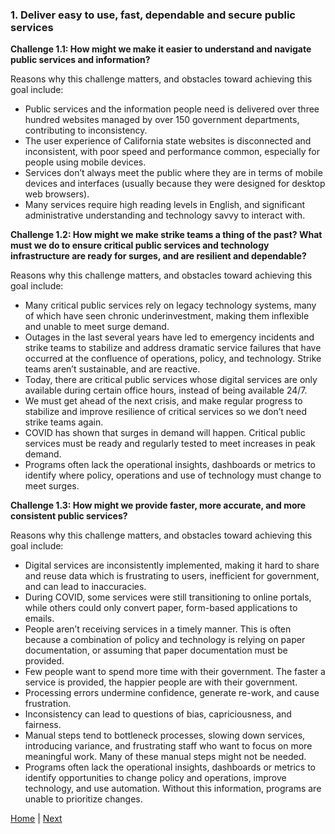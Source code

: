 ### 1. Deliver easy to use, fast, dependable and secure public services
 **Challenge 1.1: How might we make it easier to understand and navigate public services and information?**
 
 Reasons why this challenge matters, and obstacles toward achieving this goal include:

 - Public services and the information people need is delivered over three hundred websites managed by over 150 government departments, contributing to inconsistency. 
 - The user experience of California state websites is disconnected and inconsistent, with poor speed and performance common, especially for people using mobile devices.
 - Services don’t always meet the public where they are in terms of mobile devices and interfaces (usually because they were designed for desktop web browsers).
 - Many services require high reading levels in English, and significant administrative understanding and technology savvy to interact with.

 **Challenge 1.2: How might we make strike teams a thing of the past? What must we do to ensure critical public services and technology infrastructure are ready for surges, and are resilient and dependable?** 

Reasons why this challenge matters, and obstacles toward achieving this goal include:

 - Many critical public services rely on legacy technology systems, many of which have seen chronic underinvestment, making them inflexible and unable to meet surge demand.
 - Outages in the last several years have led to emergency incidents and strike teams to stabilize and address dramatic service failures that have occurred at the confluence of operations, policy, and technology. Strike teams aren’t sustainable, and are reactive. 
 - Today, there are critical public services whose digital services are only available during certain office hours, instead of being available 24/7. 
 - We must get ahead of the next crisis, and make regular progress to stabilize and improve resilience of critical services so we don’t need strike teams again.
 - COVID has shown that surges in demand will happen. Critical public services must be ready and regularly tested to meet increases in peak demand.   
 - Programs often lack the operational insights, dashboards or metrics to identify where policy, operations and use of technology must change to meet surges. 

 **Challenge 1.3: How might we provide faster, more accurate, and more consistent public services?**
 
 Reasons why this challenge matters, and obstacles toward achieving this goal include: 

 - Digital services are inconsistently implemented, making it hard to share and reuse data which is frustrating to users, inefficient for government, and can lead to inaccuracies.
 - During COVID, some services were still transitioning to online portals, while others could only convert paper, form-based applications to emails.
 - People aren’t receiving services in a timely manner. This is often because a combination of policy and technology is relying on paper documentation, or assuming that paper documentation must be provided. 
 - Few people want to spend more time with their government. The faster a service is provided, the happier people are with their government. 
 - Processing errors undermine confidence, generate re-work, and cause frustration. 
 - Inconsistency can lead to questions of bias, capriciousness, and fairness. 
 - Manual steps tend to bottleneck processes, slowing down services, introducing variance, and frustrating staff who want to focus on more meaningful work. Many of these manual steps might not be needed. 
 - Programs often lack the operational insights, dashboards or metrics to identify opportunities to change policy and operations, improve technology, and use automation. Without this information, programs are unable to prioritize changes.
 
[Home](../index.html) | [Next](./two.html)